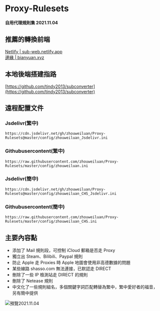 # Proxy-Rulesets
**自用代理規則集 2021.11.04**  



## 推薦的轉換前端
[Netlify | sub-web.netlify.app](https://sub-web.netlify.app)     
[邊緣 | bianyuan.xyz](https://bianyuan.xyz)



## 本地後端搭建指路
[https://github.com/tindy2013/subconverter](https://github.com/tindy2013/subconverter)



## 遠程配置文件
### Jsdelivr(繁中)
```
https://cdn.jsdelivr.net/gh/zhouweiluan/Proxy-Rulesets@master/config/zhouweiluan_Jsdelivr.ini
```
### Githubusercontent(繁中)
```
https://raw.githubusercontent.com/zhouweiluan/Proxy-Rulesets/master/config/zhouweiluan.ini
```
### Jsdelivr(簡中)
```
https://cdn.jsdelivr.net/gh/zhouweiluan/Proxy-Rulesets@master/config/zhouweiluan_CHS_Jsdelivr.ini
```
### Githubusercontent(簡中)
```
https://raw.githubusercontent.com/zhouweiluan/Proxy-Rulesets/master/config/zhouweiluan_CHS.ini
```


## 主要內容點
 - 添加了 Mail 規則段，可控制 iCloud 郵箱是否走 Proxy 
 - 獨立出 Steam、Bilibili、Paypal 規則  
 - 防止 Apple 走 Proxies 時 Apple 地圖會使用非高德數據的問題  
 - 某些線路 shasso.com 無法連接，已默認走 DIRECT  
 - 刪除了一些 IP 檢測站走 DIRECT 的規則  
 - 刪除了 Netease 規則  
 - 中文化了一些規則組名，多個關鍵字詞匹配轉替為繁中，繁中愛好者的福音，另有簡中提供

![預覽2021.11.04](https://raw.githubusercontent.com/zhouweiluan/Proxy-Rulesets/master/Image/預覽2021.11.04.png)
